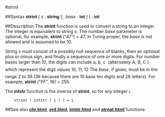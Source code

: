 
#strint

##Syntax
**strint** ( _s_ : **string** [ , _base_ : **int** ] ) : **int**


##Description
The **strint** function is used to convert a string to an integer. The integer is equivalent to string _s_. The number _base_ parameter is optional, for example, **strint** ("47") = 47. In Turing proper, the _base_ is not allowed and is assumed to be 10.

String _s_ must consist of a possibly null sequence of blanks, then an optional plus or minus sign, and finally a sequence of one or more digits. For number bases larger than 10, the digits can include a, b, c &#133; (alternately A, B, C &#133;) which represent the digit values 10, 11, 12 &#133; The _base_, if given, must be in the range 2 to 36 (36 because there are 10 base ten digits and 26 letters). For example, **strint** ("FF", 16) = 255.

The **intstr** function is the inverse of **strint**, so for any integer _i_, 

        strint ( intstr ( i ) ) = i.
##See also
**[chr.html](chr)**, **[ord.html](ord)**, **[intstr.html](intstr)** and **[strnat.html](strnat)** functions.

